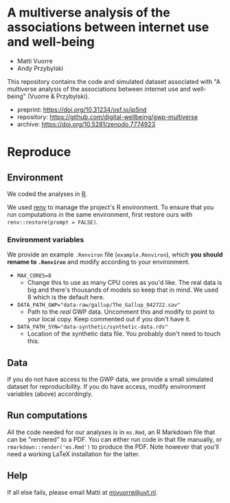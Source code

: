 # A multiverse analysis of the associations between internet use and well-being

- Matti Vuorre
- Andy Przybylski

This repository contains the code and simulated dataset associated with "A multiverse analysis of the associations between internet use and well-being" (Vuorre & Przybylski). 

- preprint: <https://doi.org/10.31234/osf.io/jp5nd>
- repository: <https://github.com/digital-wellbeing/gwp-multiverse>
- archive: <https://doi.org/10.5281/zenodo.7774923>

# Reproduce

## Environment

We coded the analyses in [R](https://www.r-project.org/).

We used [renv](https://cloud.r-project.org/web/packages/renv/index.html) to manage the project's R environment. To ensure that you run computations in the same environment, first restore ours with `renv::restore(prompt = FALSE)`.

### Environment variables

We provide an example `.Renviron` file (`example.Renviron`), which **you should rename to `.Renviron`** and modify according to your environment.

- `MAX_CORES=8`
  - Change this to use as many CPU cores as you'd like. The real data is big and there's thousands of models so keep that in mind. We used 8 which is the default here.
- `DATA_PATH_GWP="data-raw/gallup/The_Gallup_042722.sav"`
  - Path to the *real* GWP data. Uncomment this and modify to point to your local copy. Keep commented out if you don't have it.
- `DATA_PATH_SYN="data-synthetic/synthetic-data.rds"`
  - Location of the synthetic data file. You probably don't need to touch this.

## Data

If you do not have access to the GWP data, we provide a small simulated dataset for reproducibility. If you do have access, modify environment variables (above) accordingly.

## Run computations

All the code needed for our analyses is in `ms.Rmd`, an R Markdown file that can be "rendered" to a PDF. You can either run code in that file manually, or `rmarkdown::render('ms.Rmd')` to produce the PDF. Note however that you'll need a working LaTeX installation for the latter.

## Help

If all else fails, please email Matti at mjvuorre@uvt.nl.
